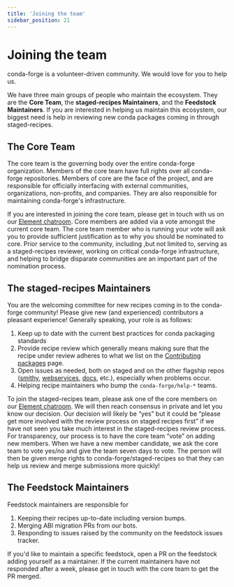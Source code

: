 ```yaml
---
title: 'Joining the team'
sidebar_position: 21
---
```


<a id="joining-the-team"></a>

# Joining the team

conda-forge is a volunteer-driven community. We would love for you to help us.

We have three
main groups of people who maintain the ecosystem. They are the **Core Team**, the
**staged-recipes Maintainers**, and the **Feedstock Maintainers**. If you are interested in
helping us maintain this ecosystem, our biggest need is help in reviewing new conda packages
coming in through staged-recipes.

<a id="the-core-team"></a>

## The Core Team

The core team is the governing body over the entire conda-forge
organization. Members of the core team have full rights over all conda-forge
repositories. Members of core are the face of the project, and are responsible
for officially interfacing with external communities, organizations, non-profits,
and companies. They are also responsible for maintaining conda-forge's infrastructure.

If you are interested in joining the core team, please get in touch with us on our
[Element chatroom](https://app.element.io/#/room/#conda-forge:matrix.org).
Core members are added via a vote amongst the current core team. The core team
member who is running your vote will ask you to provide sufficient justification
as to why you should be nominated to core. Prior service to the community, including
,but not limited to, serving as a staged-recipes reviewer, working on critical conda-forge
infrastructure, and helping to bridge disparate communities are an important part of
the nomination process.

<a id="the-staged-recipes-maintainers"></a>

## The staged-recipes Maintainers

You are the welcoming committee for new recipes coming in to the conda-forge
community! Please give new (and experienced) contributors a pleasant experience!
Generally speaking, your role is as follows:

1. Keep up to date with the current best practices for conda packaging standards
2. Provide recipe review which generally means making sure that the recipe
   under review adheres to what we list on the [Contributing packages](../maintainer/adding_pkgs.md#dev-contribute-pkgs) page.
3. Open issues as needed, both on staged and on the other flagship repos
   ([smithy](https://github.com/conda-forge/conda-smithy),
   [webservices](https://github.com/conda-forge/conda-forge-webservices),
   [docs](https://github.com/conda-forge/conda-forge.github.io), etc.),
   especially when problems occur.
4. Helping recipe maintainers who bump the `conda-forge/help-*` teams.

To join the staged-recipes team, please ask one of the core members on our
[Element chatroom](https://app.element.io/#/room/#conda-forge:matrix.org).
We will then reach consensus in private and let you know our decision.
Our decision will likely be “yes” but it could be “please get more involved
with the review process on staged recipes first” if we have not seen you
take much interest in the staged-recipes review process.
For transparency, our process is to have the core team “vote” on adding new
members. When we have a new member candidate, we ask the core team to vote
yes/no and give the team seven days to vote. The person will then be given merge
rights to conda-forge/staged-recipes so that they can help us review and merge
submissions more quickly!

<a id="the-feedstock-maintainers"></a>

## The Feedstock Maintainers

Feedstock maintainers are responsible for

1. Keeping their recipes up-to-date including version bumps.
2. Merging ABI migration PRs from our bots.
3. Responding to issues raised by the community on the feedstock issues tracker.

If you'd like to maintain a specific feedstock, open a PR on the feedstock adding
yourself as a maintainer. If the current maintainers have not responded after a week,
please get in touch with the core team to get the PR merged.
